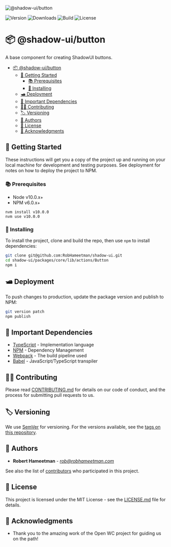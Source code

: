 ![@shadow-ui/button][header]

![Version](https://img.shields.io/npm/v/@shadow-ui/button)
![Downloads](https://img.shields.io/npm/dt/@shadow-ui/button)
![Build](https://img.shields.io/bitbucket/pipelines/@shadow-ui/button/master)
![License](https://img.shields.io/npm/l/@shadow-ui/button)

# 📦 @shadow-ui/button

A base component for creating ShadowUI buttons.

- [📦 @shadow-ui/button](#%f0%9f%93%a6-shadow-uibutton)
  - [💼 Getting Started](#%f0%9f%92%bc-getting-started)
    - [📚 Prerequisites](#%f0%9f%93%9a-prerequisites)
    - [📲 Installing](#%f0%9f%93%b2-installing)
  - [🛥 Deployment](#%f0%9f%9b%a5-deployment)
  - [🧾 Important Dependencies](#%f0%9f%a7%be-important-dependencies)
  - [🙌🏼 Contributing](#%f0%9f%99%8c%f0%9f%8f%bc-contributing)
  - [🏷 Versioning](#%f0%9f%8f%b7-versioning)
  - [📜 Authors](#%f0%9f%93%9c-authors)
  - [📄 License](#%f0%9f%93%84-license)
  - [📯 Acknowledgments](#%f0%9f%93%af-acknowledgments)

## 💼 Getting Started

These instructions will get you a copy of the project up and running on your
local machine for development and testing purposes. See deployment for notes on
how to deploy the project to NPM.

### 📚 Prerequisites

- Node v10.0.x+
- NPM v6.0.x+

```
nvm install v10.0.0
nvm use v10.0.0
```

### 📲 Installing

To install the project, clone and build the repo, then use `npm` to install
dependencies:

```bash
git clone git@github.com:RobHameetman/shadow-ui.git
cd shadow-ui/packages/core/lib/actions/Button
npm i
```

## 🛥 Deployment

To push changes to production, update the package version and publish to NPM:

```bash
git version patch
npm publish
```

## 🧾 Important Dependencies

- [TypeScript](https://www.typescriptlang.org/) - Implementation language
- [NPM](https://www.npmjs.com/) - Dependency Management
- [Webpack](https://webpack.js.org/) - The build pipeline used
- [Babel](https://babeljs.io/) - JavaScript/TypeScript transpiler

## 🙌🏼 Contributing

Please read [CONTRIBUTING.md](/CONTRIBUTING.md) for details on our code of
conduct, and the process for submitting pull requests to us.

## 🏷 Versioning

We use [SemVer](http://semver.org/) for versioning. For the versions available,
see the [tags on this repository](https://github.com/RobHameetman/shadow-ui/tags).

## 📜 Authors

- **Robert Hameetman** - _<rob@robhameetman.com>_

See also the list of [contributors](https://github.com/RobHameetman/shadow-ui/graphs/contributors)
who participated in this project.

## 📄 License

This project is licensed under the MIT License - see the [LICENSE.md](LICENSE.md)
file for details.

## 📯 Acknowledgments

- Thank you to the amazing work of the Open WC project for guiding us on the path!

[header]: /.bitbucket/readme-core-button.png "@shadow-ui/button"
